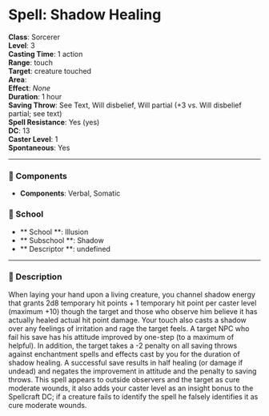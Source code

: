 
# Spell: Shadow Healing
**Class**: Sorcerer  
**Level**: 3  
**Casting Time**: 1 action  
**Range**: touch  
**Target**: creature touched  
**Area**:   
**Effect**: _None_  
**Duration**: 1 hour  
**Saving Throw**: See Text, Will disbelief, Will partial (+3 vs. Will disbelief partial; see text)  
**Spell Resistance**: Yes (yes)  
**DC**: 13  
**Caster Level**: 1  
**Spontaneous**: Yes

---

### 🔮 Components
- **Components**: Verbal, Somatic

### 🏫 School
- ** School **: Illusion
- ** Subschool **: Shadow
- ** Descriptor **: undefined
---

### 📜 Description
When laying your hand upon a living creature, you channel shadow energy that grants 2d8 temporary hit points + 1 temporary hit point per caster level (maximum +10) though the target and those who observe him believe it has actually healed actual hit point damage. Your touch also casts a shadow over any feelings of irritation and rage the target feels. A target NPC who fail his save has his attitude improved by one-step (to a maximum of helpful). In addition, the target takes a -2 penalty on all saving throws against enchantment spells and effects cast by you for the duration of shadow healing. A successful save results in half healing (or damage if undead) and negates the improvement in attitude and the penalty to saving throws. This spell appears to outside observers and the target as cure moderate wounds, it also adds your caster level as an insight bonus to the Spellcraft DC; if a creature fails to identify the spell he falsely identifies it as cure moderate wounds.
